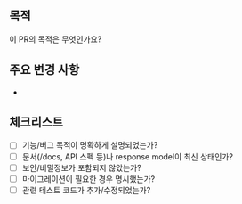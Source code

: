 ## 목적
이 PR의 목적은 무엇인가요?

## 주요 변경 사항
- 

## 체크리스트
- [ ] 기능/버그 목적이 명확하게 설명되었는가?
- [ ] 문서(/docs, API 스펙 등)나 response model이 최신 상태인가?
- [ ] 보안/비밀정보가 포함되지 않았는가?
- [ ] 마이그레이션이 필요한 경우 명시했는가?
- [ ] 관련 테스트 코드가 추가/수정되었는가?